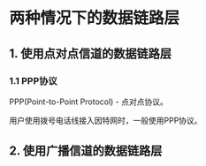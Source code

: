 # 两种情况下的数据链路层

## 1. 使用点对点信道的数据链路层

### 1.1 PPP协议

PPP(Point-to-Point Protocol) - 点对点协议。

用户使用拨号电话线接入因特网时，一般使用PPP协议。



## 2. 使用广播信道的数据链路层